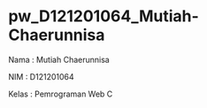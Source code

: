 # pw_D121201064_Mutiah-Chaerunnisa
Nama : Mutiah Chaerunnisa

NIM : D121201064

Kelas : Pemrograman Web C
